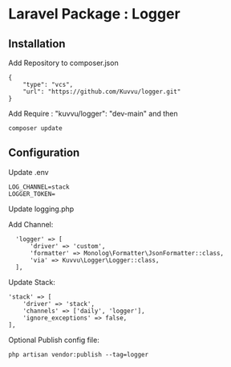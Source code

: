 # Laravel Package : Logger

## Installation

Add Repository to composer.json
```
{
    "type": "vcs",
    "url": "https://github.com/Kuvvu/logger.git"
}
```

Add Require : "kuvvu/logger": "dev-main" and then

```
composer update
```

## Configuration

Update .env
```
LOG_CHANNEL=stack
LOGGER_TOKEN=
``` 

Update logging.php

Add Channel:
```
  'logger' => [
      'driver' => 'custom',
      'formatter' => Monolog\Formatter\JsonFormatter::class,
      'via' => Kuvvu\Logger\Logger::class,
  ],
```

Update Stack:
```
'stack' => [
    'driver' => 'stack',
    'channels' => ['daily', 'logger'],
    'ignore_exceptions' => false,
],
```

Optional Publish config file: 
```
php artisan vendor:publish --tag=logger
```
